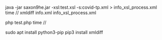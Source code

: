 java -jar saxon9he.jar -xsl:test.xsl -s:covid-tp.xml > info_xsl_process.xml
time //
xmldiff info.xml info_xsl_process.xml

php test.php
time //

sudo apt install python3-pip
pip3 install xmldiff
